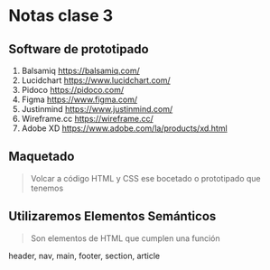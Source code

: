 # Notas clase 3

## Software de prototipado

 1. Balsamiq https://balsamiq.com/
 2. Lucidchart https://www.lucidchart.com/
 3. Pidoco https://pidoco.com/
 4. Figma https://www.figma.com/
 5. Justinmind https://www.justinmind.com/
 6. Wireframe.cc https://wireframe.cc/
 7. Adobe XD https://www.adobe.com/la/products/xd.html

## Maquetado

>Volcar a código HTML y CSS ese bocetado o prototipado que tenemos

## Utilizaremos Elementos Semánticos

>Son elementos de HTML que cumplen una función

header, nav, main, footer, section, article
